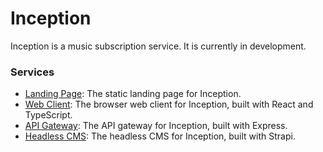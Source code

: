 # Inception

Inception is a music subscription service. It is currently in development.

### Services

* [Landing Page](https://github.com/inceptionmusic/inception/blob/dev/services/landing): The static landing page for Inception.
* [Web Client](https://github.com/inceptionmusic/inception/blob/dev/services/client): The browser web client for Inception, built with React and TypeScript.
* [API Gateway](https://github.com/inceptionmusic/inception/blob/dev/services/api): The API gateway for Inception, built with Express.
* [Headless CMS](https://github.com/inceptionmusic/inception/blob/dev/services/cms): The headless CMS for Inception, built with Strapi.